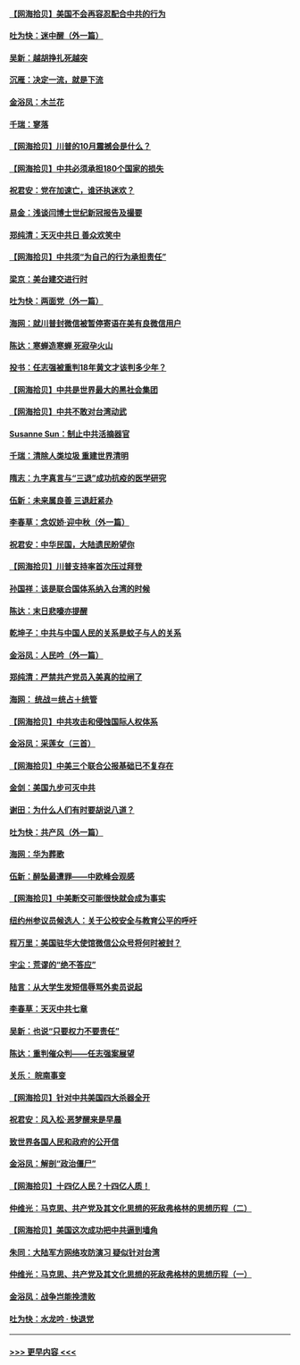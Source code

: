 #### [【网海拾贝】美国不会再容忍配合中共的行为](../pages/nsc993/n12433808.md?t=09280351) 
#### [吐为快：迷中醒（外一篇）](../pages/nsc993/n12433585.md?t=09280351) 
#### [吴新：越胡挣扎死越突](../pages/nsc993/n12433562.md?t=09280351) 
#### [沉雁：决定一流，就是下流](../pages/nsc993/n12432128.md?t=09280351) 
#### [金浴凤：木兰花](../pages/nsc993/n12432124.md?t=09280351) 
#### [千瑞：寥落](../pages/nsc993/n12432071.md?t=09280351) 
#### [【网海拾贝】川普的10月震撼会是什么？](../pages/nsc993/n12431624.md?t=09280351) 
#### [【网海拾贝】中共必须承担180个国家的损失](../pages/nsc993/n12428893.md?t=09280351) 
#### [祝君安：党在加速亡，谁还执迷欢？](../pages/nsc993/n12428652.md?t=09280351) 
#### [易金：浅谈闫博士世纪新冠报告及撮要](../pages/nsc993/n12426822.md?t=09280351) 
#### [郑纯清：天灭中共日 善众欢笑中](../pages/nsc993/n12426784.md?t=09280351) 
#### [【网海拾贝】中共须“为自己的行为承担责任”](../pages/nsc993/n12426067.md?t=09280351) 
#### [梁京：美台建交进行时](../pages/nsc993/n12424066.md?t=09280351) 
#### [吐为快：两面党（外一篇）](../pages/nsc993/n12424043.md?t=09280351) 
#### [海网：就川普封微信被暂停寄语在美有良微信用户](../pages/nsc993/n12424021.md?t=09280351) 
#### [陈达：寒蝉造寒蝉 死寂孕火山](../pages/nsc993/n12423958.md?t=09280351) 
#### [投书：任志强被重判18年黄文才该判多少年？](../pages/nsc993/n12423672.md?t=09280351) 
#### [【网海拾贝】中共是世界最大的黑社会集团](../pages/nsc993/n12423543.md?t=09280351) 
#### [【网海拾贝】中共不敢对台湾动武](../pages/nsc993/n12421418.md?t=09280351) 
#### [Susanne Sun：制止中共活摘器官](../pages/nsc993/n12419654.md?t=09280351) 
#### [千瑞：清除人类垃圾 重建世界清明](../pages/nsc993/n12419414.md?t=09280351) 
#### [隋志：九字真言与“三退”成功抗疫的医学研究](../pages/nsc993/n12419248.md?t=09280351) 
#### [伍新：未来属良善 三退赶紧办](../pages/nsc993/n12418496.md?t=09280351) 
#### [李春草：念奴娇·迎中秋（外一篇）](../pages/nsc993/n12418465.md?t=09280351) 
#### [祝君安：中华民国，大陆遗民盼望你](../pages/nsc993/n12418089.md?t=09280351) 
#### [【网海拾贝】川普支持率首次压过拜登](../pages/nsc993/n12418050.md?t=09280351) 
#### [孙国祥：该是联合国体系纳入台湾的时候](../pages/nsc993/n12417369.md?t=09280351) 
#### [陈达：末日悲嚎亦提醒](../pages/nsc993/n12416736.md?t=09280351) 
#### [乾坤子：中共与中国人民的关系是蚊子与人的关系](../pages/nsc993/n12416632.md?t=09280351) 
#### [金浴凤：人民吟（外一篇）](../pages/nsc993/n12416567.md?t=09280351) 
#### [郑纯清：严禁共产党员入美真的拉闸了](../pages/nsc993/n12416550.md?t=09280351) 
#### [海网： 统战＝统占＋统管](../pages/nsc993/n12416404.md?t=09280351) 
#### [【网海拾贝】中共攻击和侵蚀国际人权体系](../pages/nsc993/n12416250.md?t=09280351) 
#### [金浴凤：采莲女（三首）](../pages/nsc993/n12415517.md?t=09280351) 
#### [【网海拾贝】中美三个联合公报基础已不复存在](../pages/nsc993/n12415054.md?t=09280351) 
#### [金剑：美国九步可灭中共](../pages/nsc993/n12413183.md?t=09280351) 
#### [谢田：为什么人们有时要胡说八道？](../pages/nsc993/n12411861.md?t=09280351) 
#### [吐为快：共产风（外一篇）](../pages/nsc993/n12411761.md?t=09280351) 
#### [海网：华为葬歌](../pages/nsc993/n12410381.md?t=09280351) 
#### [伍新：醉坠最遭罪——中欧峰会观感](../pages/nsc993/n12410364.md?t=09280351) 
#### [【网海拾贝】中美断交可能很快就会成为事实](../pages/nsc993/n12409495.md?t=09280351) 
#### [纽约州参议员候选人：关于公校安全与教育公平的呼吁](../pages/nsc993/n12409228.md?t=09280351) 
#### [程万里：美国驻华大使馆微信公众号将何时被封？](../pages/nsc993/n12407397.md?t=09280351) 
#### [宇尘：荒谬的“绝不答应”](../pages/nsc993/n12407360.md?t=09280351) 
#### [陆言：从大学生发短信辱骂外卖员说起](../pages/nsc993/n12407285.md?t=09280351) 
#### [李春草：天灭中共七章](../pages/nsc993/n12406988.md?t=09280351) 
#### [吴新：也说“只要权力不要责任”](../pages/nsc993/n12406966.md?t=09280351) 
#### [陈达：重判催众判——任志强案展望](../pages/nsc993/n12404540.md?t=09280351) 
#### [关乐： 皖南事变](../pages/nsc993/n12404288.md?t=09280351) 
#### [【网海拾贝】针对中共美国四大杀器全开](../pages/nsc993/n12404172.md?t=09280351) 
#### [祝君安：风入松‧恶梦醒来是早晨](../pages/nsc993/n12401953.md?t=09280351) 
#### [致世界各国人民和政府的公开信](../pages/nsc993/n12401824.md?t=09280351) 
#### [金浴凤：解剖“政治僵尸”](../pages/nsc993/n12401808.md?t=09280351) 
#### [【网海拾贝】十四亿人民？十四亿人质！](../pages/nsc993/n12401708.md?t=09280351) 
#### [仲维光：马克思、共产党及其文化思想的死敌弗格林的思想历程（二）](../pages/nsc993/n12399107.md?t=09280351) 
#### [【网海拾贝】美国这次成功把中共逼到墙角](../pages/nsc993/n12400173.md?t=09280351) 
#### [朱同：大陆军方网络攻防演习 疑似针对台湾](../pages/nsc993/n12399868.md?t=09280351) 
#### [仲维光：马克思、共产党及其文化思想的死敌弗格林的思想历程（一）](../pages/nsc993/n12398341.md?t=09280351) 
#### [金浴凤：战争岂能挽溃败](../pages/nsc993/n12398855.md?t=09280351) 
#### [吐为快：水龙吟 · 快退党](../pages/nsc993/n12398849.md?t=09280351) 

----
#### [ >>> 更早内容 <<< ](../indexes/nsc993-earlier.md)
